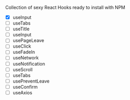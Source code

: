 Collection of sexy React Hooks ready to install with NPM

- [x] useInput
- [ ] useTabs
- [ ] useTitle
- [ ] useInput
- [ ] usePageLeave
- [ ] useClick
- [ ] useFadeIn
- [ ] useNetwork
- [ ] useNotification
- [ ] useScroll
- [ ] useTabs
- [ ] usePreventLeave
- [ ] useConfirm
- [ ] useAxios
